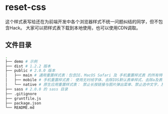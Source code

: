 # reset-css
这个样式表写给还在为前端开发中各个浏览器样式不统一问题纠结的同学，但不包含Hack。
大家可以把样式表下载到本地使用，也可以使用CDN调取。

## 文件目录

``` bash
.
├── demo # 示例
├── dist # 1.2.2 版本
├── public # 2.0.0 版本
│   ├── main # 通用重置样式表：包含IE、MacOS Safari 及 手机重置样式表 的所有特性
│   ├── mobile # 手机重置样式表： 使用无衬线字体、去除IOS默认表单样式、去除a及表单点击时的蓝边及灰色背景
│   └── native # 原生应用重置样式表： 禁止长按链接与图片弹出菜单、禁止选中文字，及 手机重置样式表 的所有特性
├── sass # 2.0.0 的 sass 目录
├── .gitignore
├── gruntfile.js
├── package.json
└── README.md
```
